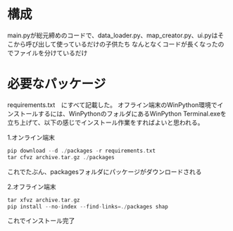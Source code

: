 # 構成
main.pyが総元締めのコードで、data_loader.py、map_creator.py、ui.pyはそこから呼び出して使っているだけの子供たち
なんとなくコードが長くなったのでファイルを分けているだけ

# 必要なパッケージ
requirements.txt　にすべて記載した。
オフライン端末のWinPython環境でインストールするには、WinPythonのフォルダにあるWinPython Terminal.exeを立ち上げて、以下の感じでインストール作業をすればよいと思われる。

1.オンライン端末
```c
pip download --d ./packages -r requirements.txt
tar cfvz archive.tar.gz ./packages
```
これでたぶん、packagesフォルダにパッケージがダウンロードされる


2.オフライン端末
```c
tar xfvz archive.tar.gz
pip install --no-index --find-links=./packages shap
```
これでインストール完了

